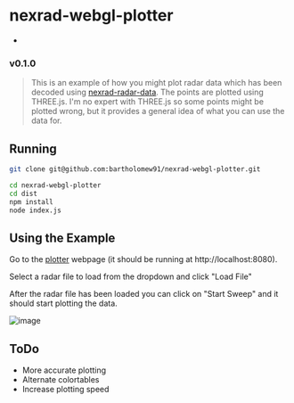 # nexrad-webgl-plotter
-
### v0.1.0
> This is an example of how you might plot radar data which has been decoded using [nexrad-radar-data](https://github.com/bartholomew91/nexrad-radar-data). The points are plotted using THREE.js. I'm no expert with THREE.js so some points might be plotted wrong, but it provides a general idea of what you can use the data for.

## Running
``` bash
git clone git@github.com:bartholomew91/nexrad-webgl-plotter.git

cd nexrad-webgl-plotter
cd dist
npm install
node index.js
```
## Using the Example
Go to the [plotter](http://localhost:8080) webpage (it should be running at http://localhost:8080).

Select a radar file to load from the dropdown and click "Load File"

After the radar file has been loaded you can click on "Start Sweep" and it should start plotting the data.

![image](https://i.imgur.com/om2p7Eq.jpg)

## ToDo
* More accurate plotting
* Alternate colortables
* Increase plotting speed

